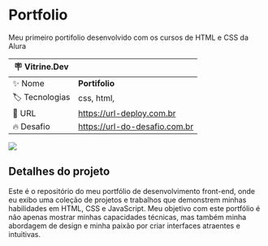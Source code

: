 # Portfolio

Meu primeiro portifolio desenvolvido com os cursos de HTML e CSS da Alura

| :placard: Vitrine.Dev |     |
| -------------  | --- |
| :sparkles: Nome        | **Portifolio**
| :label: Tecnologias | css, html, 
| :rocket: URL         | https://url-deploy.com.br
| :fire: Desafio     | https://url-do-desafio.com.br

<!-- Inserir imagem com a #vitrinedev ao final do link -->
![](https://imgur.com/BB88c0r#vitrinedev)

## Detalhes do projeto

Este é o repositório do meu portfólio de desenvolvimento front-end, onde eu exibo uma coleção de projetos e trabalhos que demonstrem minhas habilidades em HTML, CSS e JavaScript. Meu objetivo com este portfólio é não apenas mostrar minhas capacidades técnicas, mas também minha abordagem de design e minha paixão por criar interfaces atraentes e intuitivas.
